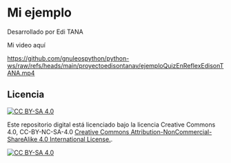 # Mi ejemplo

Desarrollado por Edi TANA

Mi video aquí

https://github.com/gnuleospython/python-ws/raw/refs/heads/main/proyectoedisontanav/ejemploQuizEnReflexEdisonTANA.mp4

## Licencia

[![CC BY-SA 4.0][cc-by-sa-shield]][cc-by-sa]

Este repositorio digital está licenciado bajo la licencia  Creative  Commons 4.0, CC-BY-NC-SA-4.0 [Creative Commons Attribution-NonCommercial-ShareAlike 4.0 International License.][cc-by-sa].

[![CC BY-SA 4.0][cc-by-sa-image]][cc-by-sa]

[cc-by-sa-image]: https://licensebuttons.net/l/by-nc-sa/4.0/88x31.png
[cc-by-sa]: http://creativecommons.org/licenses/by-nc-sa/4.0/
[cc-by-sa-shield]: https://img.shields.io/badge/License-CC%20BY--NC--SA%204.0-lightgrey.svg